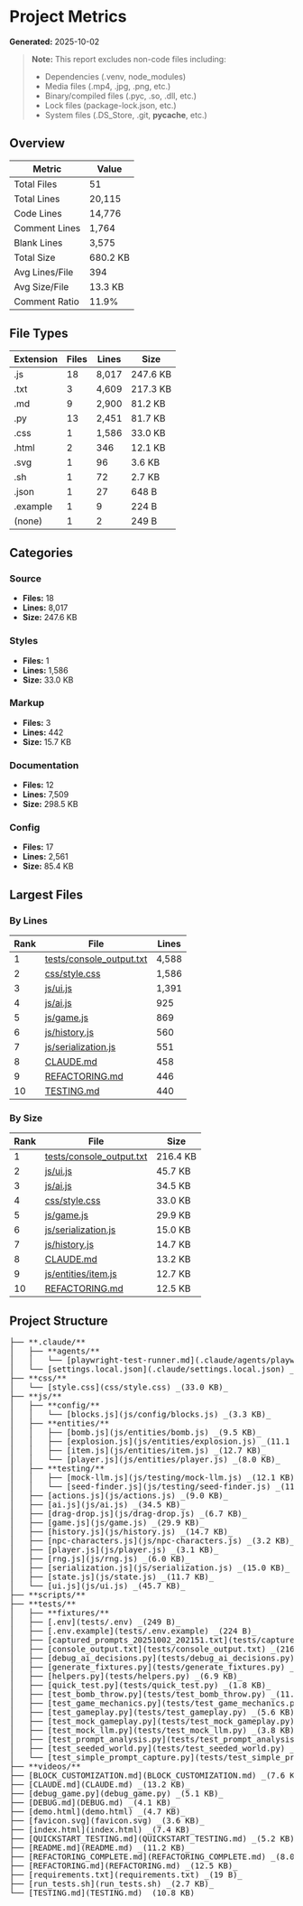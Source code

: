 # Project Metrics

**Generated:** 2025-10-02

> **Note:** This report excludes non-code files including:
> - Dependencies (.venv, node_modules)
> - Media files (.mp4, .jpg, .png, etc.)
> - Binary/compiled files (.pyc, .so, .dll, etc.)
> - Lock files (package-lock.json, etc.)
> - System files (.DS_Store, .git, __pycache__, etc.)

## Overview

| Metric | Value |
|--------|-------|
| Total Files | 51 |
| Total Lines | 20,115 |
| Code Lines | 14,776 |
| Comment Lines | 1,764 |
| Blank Lines | 3,575 |
| Total Size | 680.2 KB |
| Avg Lines/File | 394 |
| Avg Size/File | 13.3 KB |
| Comment Ratio | 11.9% |

## File Types

| Extension | Files | Lines | Size |
|-----------|-------|-------|------|
| .js | 18 | 8,017 | 247.6 KB |
| .txt | 3 | 4,609 | 217.3 KB |
| .md | 9 | 2,900 | 81.2 KB |
| .py | 13 | 2,451 | 81.7 KB |
| .css | 1 | 1,586 | 33.0 KB |
| .html | 2 | 346 | 12.1 KB |
| .svg | 1 | 96 | 3.6 KB |
| .sh | 1 | 72 | 2.7 KB |
| .json | 1 | 27 | 648 B |
| .example | 1 | 9 | 224 B |
| (none) | 1 | 2 | 249 B |

## Categories

### Source

- **Files:** 18
- **Lines:** 8,017
- **Size:** 247.6 KB

### Styles

- **Files:** 1
- **Lines:** 1,586
- **Size:** 33.0 KB

### Markup

- **Files:** 3
- **Lines:** 442
- **Size:** 15.7 KB

### Documentation

- **Files:** 12
- **Lines:** 7,509
- **Size:** 298.5 KB

### Config

- **Files:** 17
- **Lines:** 2,561
- **Size:** 85.4 KB

## Largest Files

### By Lines

| Rank | File | Lines |
|------|------|-------|
| 1 | [tests/console_output.txt](tests/console_output.txt) | 4,588 |
| 2 | [css/style.css](css/style.css) | 1,586 |
| 3 | [js/ui.js](js/ui.js) | 1,391 |
| 4 | [js/ai.js](js/ai.js) | 925 |
| 5 | [js/game.js](js/game.js) | 869 |
| 6 | [js/history.js](js/history.js) | 560 |
| 7 | [js/serialization.js](js/serialization.js) | 551 |
| 8 | [CLAUDE.md](CLAUDE.md) | 458 |
| 9 | [REFACTORING.md](REFACTORING.md) | 446 |
| 10 | [TESTING.md](TESTING.md) | 440 |

### By Size

| Rank | File | Size |
|------|------|------|
| 1 | [tests/console_output.txt](tests/console_output.txt) | 216.4 KB |
| 2 | [js/ui.js](js/ui.js) | 45.7 KB |
| 3 | [js/ai.js](js/ai.js) | 34.5 KB |
| 4 | [css/style.css](css/style.css) | 33.0 KB |
| 5 | [js/game.js](js/game.js) | 29.9 KB |
| 6 | [js/serialization.js](js/serialization.js) | 15.0 KB |
| 7 | [js/history.js](js/history.js) | 14.7 KB |
| 8 | [CLAUDE.md](CLAUDE.md) | 13.2 KB |
| 9 | [js/entities/item.js](js/entities/item.js) | 12.7 KB |
| 10 | [REFACTORING.md](REFACTORING.md) | 12.5 KB |

## Project Structure

<pre>
├── **.claude/**
│   ├── **agents/**
│   │   └── [playwright-test-runner.md](.claude/agents/playwright-test-runner.md) _(8.6 KB)_
│   └── [settings.local.json](.claude/settings.local.json) _(648 B)_
├── **css/**
│   └── [style.css](css/style.css) _(33.0 KB)_
├── **js/**
│   ├── **config/**
│   │   └── [blocks.js](js/config/blocks.js) _(3.3 KB)_
│   ├── **entities/**
│   │   ├── [bomb.js](js/entities/bomb.js) _(9.5 KB)_
│   │   ├── [explosion.js](js/entities/explosion.js) _(11.1 KB)_
│   │   ├── [item.js](js/entities/item.js) _(12.7 KB)_
│   │   └── [player.js](js/entities/player.js) _(8.0 KB)_
│   ├── **testing/**
│   │   ├── [mock-llm.js](js/testing/mock-llm.js) _(12.1 KB)_
│   │   └── [seed-finder.js](js/testing/seed-finder.js) _(11.2 KB)_
│   ├── [actions.js](js/actions.js) _(9.0 KB)_
│   ├── [ai.js](js/ai.js) _(34.5 KB)_
│   ├── [drag-drop.js](js/drag-drop.js) _(6.7 KB)_
│   ├── [game.js](js/game.js) _(29.9 KB)_
│   ├── [history.js](js/history.js) _(14.7 KB)_
│   ├── [npc-characters.js](js/npc-characters.js) _(3.2 KB)_
│   ├── [player.js](js/player.js) _(3.1 KB)_
│   ├── [rng.js](js/rng.js) _(6.0 KB)_
│   ├── [serialization.js](js/serialization.js) _(15.0 KB)_
│   ├── [state.js](js/state.js) _(11.7 KB)_
│   └── [ui.js](js/ui.js) _(45.7 KB)_
├── **scripts/**
├── **tests/**
│   ├── **fixtures/**
│   ├── [.env](tests/.env) _(249 B)_
│   ├── [.env.example](tests/.env.example) _(224 B)_
│   ├── [captured_prompts_20251002_202151.txt](tests/captured_prompts_20251002_202151.txt) _(927 B)_
│   ├── [console_output.txt](tests/console_output.txt) _(216.4 KB)_
│   ├── [debug_ai_decisions.py](tests/debug_ai_decisions.py) _(7.3 KB)_
│   ├── [generate_fixtures.py](tests/generate_fixtures.py) _(4.9 KB)_
│   ├── [helpers.py](tests/helpers.py) _(6.9 KB)_
│   ├── [quick_test.py](tests/quick_test.py) _(1.8 KB)_
│   ├── [test_bomb_throw.py](tests/test_bomb_throw.py) _(11.3 KB)_
│   ├── [test_game_mechanics.py](tests/test_game_mechanics.py) _(6.5 KB)_
│   ├── [test_gameplay.py](tests/test_gameplay.py) _(5.6 KB)_
│   ├── [test_mock_gameplay.py](tests/test_mock_gameplay.py) _(10.0 KB)_
│   ├── [test_mock_llm.py](tests/test_mock_llm.py) _(3.8 KB)_
│   ├── [test_prompt_analysis.py](tests/test_prompt_analysis.py) _(10.6 KB)_
│   ├── [test_seeded_world.py](tests/test_seeded_world.py) _(2.2 KB)_
│   └── [test_simple_prompt_capture.py](tests/test_simple_prompt_capture.py) _(5.5 KB)_
├── **videos/**
├── [BLOCK_CUSTOMIZATION.md](BLOCK_CUSTOMIZATION.md) _(7.6 KB)_
├── [CLAUDE.md](CLAUDE.md) _(13.2 KB)_
├── [debug_game.py](debug_game.py) _(5.1 KB)_
├── [DEBUG.md](DEBUG.md) _(4.1 KB)_
├── [demo.html](demo.html) _(4.7 KB)_
├── [favicon.svg](favicon.svg) _(3.6 KB)_
├── [index.html](index.html) _(7.4 KB)_
├── [QUICKSTART_TESTING.md](QUICKSTART_TESTING.md) _(5.2 KB)_
├── [README.md](README.md) _(11.2 KB)_
├── [REFACTORING_COMPLETE.md](REFACTORING_COMPLETE.md) _(8.0 KB)_
├── [REFACTORING.md](REFACTORING.md) _(12.5 KB)_
├── [requirements.txt](requirements.txt) _(19 B)_
├── [run_tests.sh](run_tests.sh) _(2.7 KB)_
└── [TESTING.md](TESTING.md) _(10.8 KB)_
</pre>
